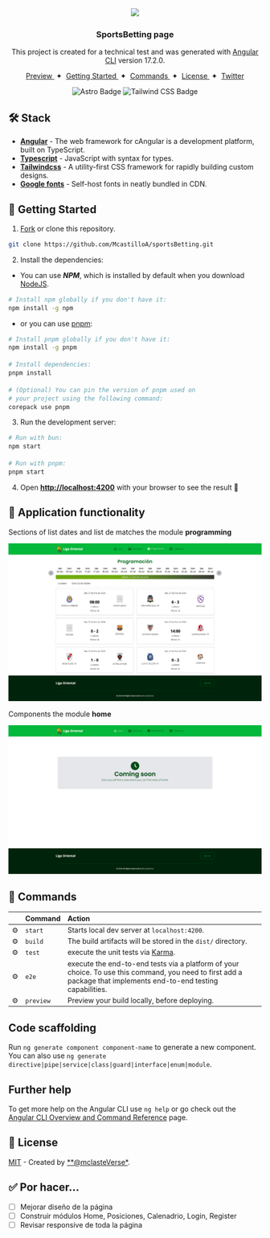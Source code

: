 <div align="center">
<img src="src/favicon.ico" height="50px" width="auto" /> 

### SportsBetting page
This project is created for a technical test and was generated with [Angular CLI](https://github.com/angular/angular-cli) version 17.2.0.
</div>

<div align="center">
    <a href="#" target="_blank">
        Preview
    </a>
    <span>&nbsp;✦&nbsp;</span>
    <a href="#-getting-started">
        Getting Started
    </a>
    <span>&nbsp;✦&nbsp;</span>
    <a href="#-commands">
        Commands
    </a>
    <span>&nbsp;✦&nbsp;</span>
    <a href="#-license">
        License
    </a>
    <span>&nbsp;✦&nbsp;</span>
    <a href="https://twitter.com/MiguelA66750525">
        Twitter
    </a>
</div>

<p></p>

<div align="center">

![Astro Badge](https://img.shields.io/badge/Angular-c3002f?logo=angular&logoColor=fff&style=flat)
![Tailwind CSS Badge](https://img.shields.io/badge/Tailwind%20CSS-06B6D4?logo=tailwindcss&logoColor=fff&style=flat)

</div>

<!-- > [!WARNING]
> This page is not official. The official page is [**premiosesland.com**](https://premiosesland.com/). -->

## 🛠️ Stack

- [**Angular**](https://astro.build/) - The web framework for cAngular is a development platform, built on TypeScript.
- [**Typescript**](https://www.typescriptlang.org/) - JavaScript with syntax for types.
- [**Tailwindcss**](https://tailwindcss.com/) - A utility-first CSS framework for rapidly building custom designs.
- [**Google fonts**](https://fontsource.org/) - Self-host fonts in neatly bundled in CDN.

## 🚀 Getting Started

1. [Fork](https://github.com/McastilloA/sportsBetting/fork) or clone this repository.

```bash
git clone https://github.com/McastilloA/sportsBetting.git
```

2. Install the dependencies:

- You can use ***NPM***, which is installed by default when you download [NodeJS](https://nodejs.org/en).

<!-- ```bash
# Install bun for MacOS, WSL & Linux:
curl -fsSL https://bun.sh/install | bash

# Install bun for Windows:
powershell -c "iwr bun.sh/install.ps1|iex"

# Install with bun:
bun install
``` -->
```bash
# Install npm globally if you don't have it:
npm install -g npm
```

- or you can use [pnpm](https://pnpm.io):

```bash
# Install pnpm globally if you don't have it:
npm install -g pnpm

# Install dependencies:
pnpm install

# (Optional) You can pin the version of pnpm used on 
# your project using the following command:
corepack use pnpm
```

3. Run the development server:

```bash
# Run with bun:
npm start

# Run with pnpm:
pnpm start
```

4. Open [**http://localhost:4200**](http://localhost:4200/) with your browser to see the result 🚀

<!-- ### 🤝 Contributing

<a href="https://github.com/McastilloA/sportsBetting/graphs/contributors">
  <img src="https://contrib.rocks/image?repo=midudev/esland-web" />
</a> -->

## 🤩 Application functionality 

Sections of list dates and list de matches the module **programming** 

![home page of dev.twitch.tv](src/assets/resourses/programming.png)

Components the module **home** 


![create your twitch app](src/assets/resourses/home.png)


## 🧞 Commands

|     | Command          | Action                                        |
| :-- | :--------------- | :-------------------------------------------- |
| ⚙️  | `start` | Starts local dev server at `localhost:4200`.  |
| ⚙️  | `build`          | The build artifacts will be stored in the `dist/` directory.               |
| ⚙️  | `test`           | execute the unit tests via [Karma](https://karma-runner.github.io).      |
| ⚙️  | `e2e`            | execute the end-to-end tests via a platform of your choice. To use this command, you need to first add a package that implements end-to-end testing capabilities.                          |
| ⚙️  | `preview`        | Preview your build locally, before deploying. |


## Code scaffolding

Run `ng generate component component-name` to generate a new component. You can also use `ng generate directive|pipe|service|class|guard|interface|enum|module`.


## Further help

To get more help on the Angular CLI use `ng help` or go check out the [Angular CLI Overview and Command Reference](https://angular.io/cli) page.



## 🔑 License

[MIT](#) - Created by [**@mclasteVerse*](https://github.com/McastilloA).

## ✅ Por hacer...

- [ ] Mejorar diseño de la página
- [ ] Construir módulos Home, Posiciones, Calenadrio, Login, Register
- [ ] Revisar responsive de toda la página
